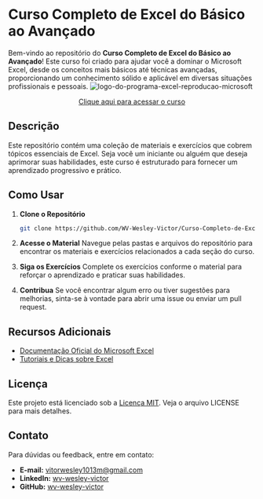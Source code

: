 # Curso Completo de Excel do Básico ao Avançado

Bem-vindo ao repositório do **Curso Completo de Excel do Básico ao Avançado**! Este curso foi criado para ajudar você a dominar o Microsoft Excel, desde os conceitos mais básicos até técnicas avançadas, proporcionando um conhecimento sólido e aplicável em diversas situações profissionais e pessoais.
![logo-do-programa-excel-reproducao-microsoft](https://github.com/user-attachments/assets/ee50f031-e0fe-4f5e-9d98-76af2ab7c1fc)
<p align="center">
  <a href="https://www.udemy.com/course/excel-curso-completo/?couponCode=MCLARENT71824" target="_blank">Clique aqui para acessar o curso</a>
</p>

## Descrição

Este repositório contém uma coleção de materiais e exercícios que cobrem tópicos essenciais de Excel. Seja você um iniciante ou alguém que deseja aprimorar suas habilidades, este curso é estruturado para fornecer um aprendizado progressivo e prático.

## Como Usar

1. **Clone o Repositório**
   ```bash
   git clone https://github.com/WV-Wesley-Victor/Curso-Completo-de-Excel-do-Basico-ao-Avancado.git
   
2. **Acesse o Material**
Navegue pelas pastas e arquivos do repositório para encontrar os materiais e exercícios relacionados a cada seção do curso.

3. **Siga os Exercícios**
Complete os exercícios conforme o material para reforçar o aprendizado e praticar suas habilidades.

4. **Contribua**
Se você encontrar algum erro ou tiver sugestões para melhorias, sinta-se à vontade para abrir uma issue ou enviar um pull request.

## Recursos Adicionais

- [Documentação Oficial do Microsoft Excel](https://support.microsoft.com/excel)
- [Tutoriais e Dicas sobre Excel](https://www.excel-easy.com/)

## Licença

Este projeto está licenciado sob a [Licença MIT](LICENSE). Veja o arquivo LICENSE para mais detalhes.

## Contato

Para dúvidas ou feedback, entre em contato:

- **E-mail:** vitorwesley1013m@gmail.com
- **LinkedIn:** [wv-wesley-victor](https://www.linkedin.com/in/wv-wesley-victor/)
- **GitHub:** [wv-wesley-victor](https://github.com/wv-wesley-victor)
